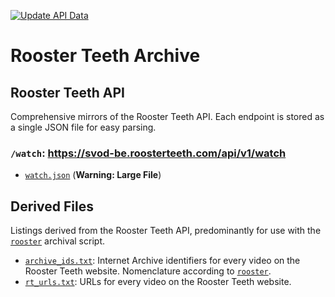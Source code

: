 [![Update API Data](https://github.com/shiruken/rt-archive/actions/workflows/main.yml/badge.svg)](https://github.com/shiruken/rt-archive/actions/workflows/main.yml)

# Rooster Teeth Archive

## Rooster Teeth API

Comprehensive mirrors of the Rooster Teeth API. Each endpoint is stored as a single JSON file for easy parsing.

### `/watch`: https://svod-be.roosterteeth.com/api/v1/watch

* [`watch.json`](https://github.com/shiruken/rt-archive/blob/main/data/watch.json) (**Warning: Large File**)

## Derived Files

Listings derived from the Rooster Teeth API, predominantly for use with the [`rooster`](https://github.com/i3p9/rooster) archival script.

* [`archive_ids.txt`](https://raw.githubusercontent.com/shiruken/rt-archive/main/data/archive_ids.txt): Internet Archive identifiers for every video on the Rooster Teeth website. Nomenclature according to [`rooster`](https://github.com/i3p9/rooster).
* [`rt_urls.txt`](https://raw.githubusercontent.com/shiruken/rt-archive/main/data/rt_urls.txt): URLs for every video on the Rooster Teeth website.
